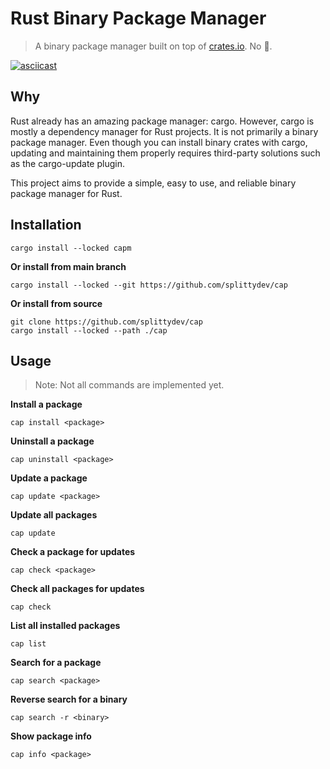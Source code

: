 # Rust Binary Package Manager
> A binary package manager built on top of [crates.io](https://crates.io). No 🧢.

[![asciicast](https://asciinema.org/a/RY04jcoHZ8eTCYbWJ6YL1Z2Gh.svg)](https://asciinema.org/a/RY04jcoHZ8eTCYbWJ6YL1Z2Gh)

## Why

Rust already has an amazing package manager: cargo. However, cargo is mostly a dependency manager for Rust projects. It is not primarily a binary package manager. Even though you can install binary crates with cargo, updating and maintaining them properly requires third-party solutions such as the cargo-update plugin.

This project aims to provide a simple, easy to use, and reliable binary package manager for Rust.

## Installation

```
cargo install --locked capm
```

**Or install from main branch**
```
cargo install --locked --git https://github.com/splittydev/cap
```

**Or install from source**
```
git clone https://github.com/splittydev/cap
cargo install --locked --path ./cap
```

## Usage
> Note: Not all commands are implemented yet.

**Install a package**
```
cap install <package>
```

**Uninstall a package**
```
cap uninstall <package>
```

**Update a package**
```
cap update <package>
```

**Update all packages**
```
cap update
```

**Check a package for updates**
```
cap check <package>
```

**Check all packages for updates**
```
cap check
```

**List all installed packages**
```
cap list
```

**Search for a package**
```
cap search <package>
```

**Reverse search for a binary**
```
cap search -r <binary>
```

**Show package info**
```
cap info <package>
```
